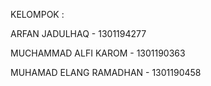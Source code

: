 KELOMPOK :

ARFAN JADULHAQ - 1301194277

MUCHAMMAD ALFI KAROM - 1301190363

MUHAMAD ELANG RAMADHAN - 1301190458
